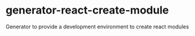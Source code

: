 # generator-react-create-module
Generator to provide a development environment to create react modules
